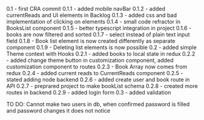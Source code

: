 0.1 - first CRA commit
0.1.1 - added mobile navBar
0.1.2 - added currentReads and UI elements in Backlog
0.1.3 - added css and bad implementation of clicking on elements
0.1.4 - small code refractor in BooksList component
0.1.5 - better typescript integration in project
0.1.6 - books are now filtered and sorted
0.1.7 - select instead of plain text input field
0.1.8 - Book list element is now created differently as separate component
0.1.9 - Deleting list elements is now possible
0.2 - added simple Theme context with Hooks
0.2.1 - added books to local state in redux
0.2.2 - added change theme button in customization component, added customization component to routes
0.2.3 - Book Array now comes from redux
0.2.4 - added current reads to CurrentReads component
0.2.5 - stated adding node backend
0.2.6 - added create user and book route in API
0.2.7 - preprared project to make bookList schema
0.2.8 - created more routes in backend
0.2.9 - added login form
0.3 - added validation

TO DO:
Cannot make two users in db,
when confirmed password is filled and password changes it does not notice
